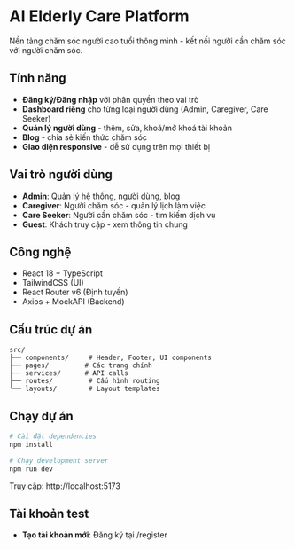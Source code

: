 # AI Elderly Care Platform

Nền tảng chăm sóc người cao tuổi thông minh - kết nối người cần chăm sóc với người chăm sóc.

## Tính năng

- **Đăng ký/Đăng nhập** với phân quyền theo vai trò
- **Dashboard riêng** cho từng loại người dùng (Admin, Caregiver, Care Seeker)
- **Quản lý người dùng** - thêm, sửa, khoá/mở khoá tài khoản
- **Blog** - chia sẻ kiến thức chăm sóc
- **Giao diện responsive** - dễ sử dụng trên mọi thiết bị

## Vai trò người dùng

- **Admin**: Quản lý hệ thống, người dùng, blog
- **Caregiver**: Người chăm sóc - quản lý lịch làm việc
- **Care Seeker**: Người cần chăm sóc - tìm kiếm dịch vụ
- **Guest**: Khách truy cập - xem thông tin chung

## Công nghệ

- React 18 + TypeScript
- TailwindCSS (UI)
- React Router v6 (Định tuyến)
- Axios + MockAPI (Backend)

## Cấu trúc dự án

```
src/
├── components/     # Header, Footer, UI components
├── pages/         # Các trang chính
├── services/      # API calls
├── routes/         # Cấu hình routing
└── layouts/        # Layout templates
```

## Chạy dự án

```bash
# Cài đặt dependencies
npm install

# Chạy development server
npm run dev
```

Truy cập: http://localhost:5173

## Tài khoản test
- **Tạo tài khoản mới**: Đăng ký tại /register